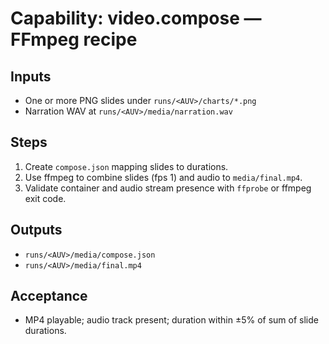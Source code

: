 # Capability: video.compose — FFmpeg recipe

## Inputs

- One or more PNG slides under `runs/<AUV>/charts/*.png`
- Narration WAV at `runs/<AUV>/media/narration.wav`

## Steps

1. Create `compose.json` mapping slides to durations.
2. Use ffmpeg to combine slides (fps 1) and audio to `media/final.mp4`.
3. Validate container and audio stream presence with `ffprobe` or ffmpeg exit code.

## Outputs

- `runs/<AUV>/media/compose.json`
- `runs/<AUV>/media/final.mp4`

## Acceptance

- MP4 playable; audio track present; duration within ±5% of sum of slide durations.
